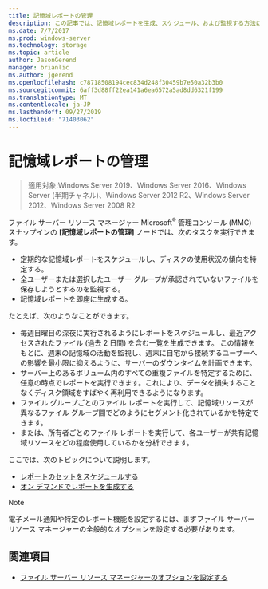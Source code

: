 ```yaml
---
title: 記憶域レポートの管理
description: この記事では、記憶域レポートを生成、スケジュール、および監視する方法について説明します。
ms.date: 7/7/2017
ms.prod: windows-server
ms.technology: storage
ms.topic: article
author: JasonGerend
manager: brianlic
ms.author: jgerend
ms.openlocfilehash: c78718508194cec834d248f30459b7e50a32b3b0
ms.sourcegitcommit: 6aff3d88ff22ea141a6ea6572a5ad8dd6321f199
ms.translationtype: MT
ms.contentlocale: ja-JP
ms.lasthandoff: 09/27/2019
ms.locfileid: "71403062"
---
```

# <a name="storage-reports-management"></a>記憶域レポートの管理

> 適用対象:Windows Server 2019、Windows Server 2016、Windows Server (半期チャネル)、Windows Server 2012 R2、Windows Server 2012、Windows Server 2008 R2

ファイル サーバー リソース マネージャー Microsoft<sup>®</sup> 管理コンソール (MMC) スナップインの **[記憶域レポートの管理]** ノードでは、次のタスクを実行できます。

-   定期的な記憶域レポートをスケジュールし、ディスクの使用状況の傾向を特定する。
-   全ユーザーまたは選択したユーザー グループが承認されていないファイルを保存しようとするのを監視する。
-   記憶域レポートを即座に生成する。

たとえば、次のようなことができます。

-   毎週日曜日の深夜に実行されるようにレポートをスケジュールし、最近アクセスされたファイル (過去 2 日間) を含む一覧を生成できます。 この情報をもとに、週末の記憶域の活動を監視し、週末に自宅から接続するユーザーへの影響を最小限に抑えるように、サーバーのダウンタイムを計画できます。
-   サーバー上のあるボリューム内のすべての重複ファイルを特定するために、任意の時点でレポートを実行できます。これにより、データを損失することなくディスク領域をすばやく再利用できるようになります。
-   ファイル グループごとのファイル レポートを実行して、記憶域リソースが異なるファイル グループ間でどのようにセグメント化されているかを特定できます。 
-   または、所有者ごとのファイル レポートを実行して、各ユーザーが共有記憶域リソースをどの程度使用しているかを分析できます。

ここでは、次のトピックについて説明します。

-   [レポートのセットをスケジュールする](schedule-set-of-reports.md)
-   [オン デマンドでレポートを生成する](generate-reports-on-demand.md)

> [!Note]
> 電子メール通知や特定のレポート機能を設定するには、まずファイル サーバー リソース マネージャーの全般的なオプションを設定する必要があります。

## <a name="see-also"></a>関連項目

-   [ファイル サーバー リソース マネージャーのオプションを設定する](setting-file-server-resource-manager-options.md)


